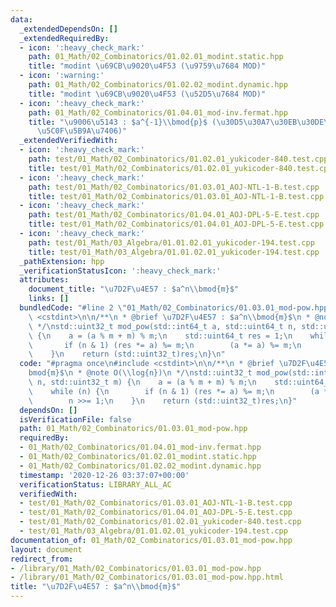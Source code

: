 ```yaml
---
data:
  _extendedDependsOn: []
  _extendedRequiredBy:
  - icon: ':heavy_check_mark:'
    path: 01_Math/02_Combinatorics/01.02.01_modint.static.hpp
    title: "modint \u69CB\u9020\u4F53 (\u9759\u7684 MOD)"
  - icon: ':warning:'
    path: 01_Math/02_Combinatorics/01.02.02_modint.dynamic.hpp
    title: "modint \u69CB\u9020\u4F53 (\u52D5\u7684 MOD)"
  - icon: ':heavy_check_mark:'
    path: 01_Math/02_Combinatorics/01.04.01_mod-inv.fermat.hpp
    title: "\u9006\u5143 : $a^{-1}\\bmod{p}$ (\u30D5\u30A7\u30EB\u30DE\u30FC\u306E\
      \u5C0F\u5B9A\u7406)"
  _extendedVerifiedWith:
  - icon: ':heavy_check_mark:'
    path: test/01_Math/02_Combinatorics/01.02.01_yukicoder-840.test.cpp
    title: test/01_Math/02_Combinatorics/01.02.01_yukicoder-840.test.cpp
  - icon: ':heavy_check_mark:'
    path: test/01_Math/02_Combinatorics/01.03.01_AOJ-NTL-1-B.test.cpp
    title: test/01_Math/02_Combinatorics/01.03.01_AOJ-NTL-1-B.test.cpp
  - icon: ':heavy_check_mark:'
    path: test/01_Math/02_Combinatorics/01.04.01_AOJ-DPL-5-E.test.cpp
    title: test/01_Math/02_Combinatorics/01.04.01_AOJ-DPL-5-E.test.cpp
  - icon: ':heavy_check_mark:'
    path: test/01_Math/03_Algebra/01.01.02.01_yukicoder-194.test.cpp
    title: test/01_Math/03_Algebra/01.01.02.01_yukicoder-194.test.cpp
  _pathExtension: hpp
  _verificationStatusIcon: ':heavy_check_mark:'
  attributes:
    document_title: "\u7D2F\u4E57 : $a^n\\bmod{m}$"
    links: []
  bundledCode: "#line 2 \"01_Math/02_Combinatorics/01.03.01_mod-pow.hpp\"\n#include\
    \ <cstdint>\n\n/**\n * @brief \u7D2F\u4E57 : $a^n\\bmod{m}$\n * @note O(\\log{n})\n\
    \ */\nstd::uint32_t mod_pow(std::int64_t a, std::uint64_t n, std::uint32_t m)\
    \ {\n    a = (a % m + m) % m;\n    std::uint64_t res = 1;\n    while (n) {\n \
    \       if (n & 1) (res *= a) %= m;\n        (a *= a) %= m;\n        n >>= 1;\n\
    \    }\n    return (std::uint32_t)res;\n}\n"
  code: "#pragma once\n#include <cstdint>\n\n/**\n * @brief \u7D2F\u4E57 : $a^n\\\
    bmod{m}$\n * @note O(\\log{n})\n */\nstd::uint32_t mod_pow(std::int64_t a, std::uint64_t\
    \ n, std::uint32_t m) {\n    a = (a % m + m) % m;\n    std::uint64_t res = 1;\n\
    \    while (n) {\n        if (n & 1) (res *= a) %= m;\n        (a *= a) %= m;\n\
    \        n >>= 1;\n    }\n    return (std::uint32_t)res;\n}"
  dependsOn: []
  isVerificationFile: false
  path: 01_Math/02_Combinatorics/01.03.01_mod-pow.hpp
  requiredBy:
  - 01_Math/02_Combinatorics/01.04.01_mod-inv.fermat.hpp
  - 01_Math/02_Combinatorics/01.02.01_modint.static.hpp
  - 01_Math/02_Combinatorics/01.02.02_modint.dynamic.hpp
  timestamp: '2020-12-26 03:37:07+00:00'
  verificationStatus: LIBRARY_ALL_AC
  verifiedWith:
  - test/01_Math/02_Combinatorics/01.03.01_AOJ-NTL-1-B.test.cpp
  - test/01_Math/02_Combinatorics/01.04.01_AOJ-DPL-5-E.test.cpp
  - test/01_Math/02_Combinatorics/01.02.01_yukicoder-840.test.cpp
  - test/01_Math/03_Algebra/01.01.02.01_yukicoder-194.test.cpp
documentation_of: 01_Math/02_Combinatorics/01.03.01_mod-pow.hpp
layout: document
redirect_from:
- /library/01_Math/02_Combinatorics/01.03.01_mod-pow.hpp
- /library/01_Math/02_Combinatorics/01.03.01_mod-pow.hpp.html
title: "\u7D2F\u4E57 : $a^n\\bmod{m}$"
---
```

